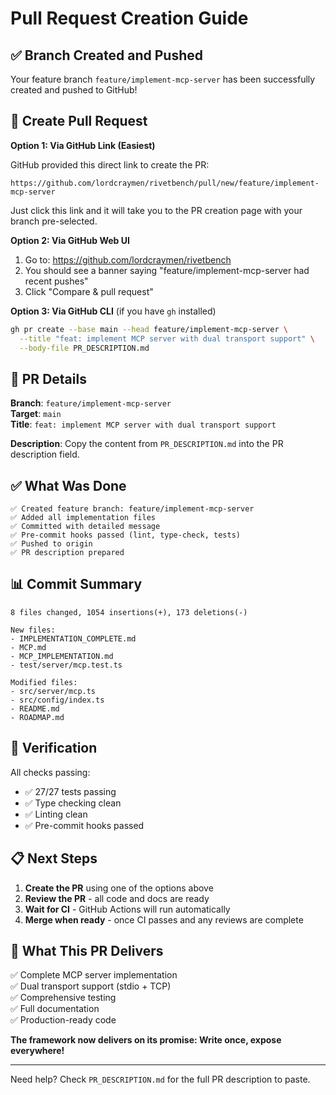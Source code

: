 # Pull Request Creation Guide

## ✅ Branch Created and Pushed

Your feature branch `feature/implement-mcp-server` has been successfully created and pushed to GitHub!

## 🔗 Create Pull Request

**Option 1: Via GitHub Link (Easiest)**

GitHub provided this direct link to create the PR:
```
https://github.com/lordcraymen/rivetbench/pull/new/feature/implement-mcp-server
```

Just click this link and it will take you to the PR creation page with your branch pre-selected.

**Option 2: Via GitHub Web UI**

1. Go to: https://github.com/lordcraymen/rivetbench
2. You should see a banner saying "feature/implement-mcp-server had recent pushes"
3. Click "Compare & pull request"

**Option 3: Via GitHub CLI** (if you have `gh` installed)
```bash
gh pr create --base main --head feature/implement-mcp-server \
  --title "feat: implement MCP server with dual transport support" \
  --body-file PR_DESCRIPTION.md
```

## 📝 PR Details

**Branch**: `feature/implement-mcp-server`  
**Target**: `main`  
**Title**: `feat: implement MCP server with dual transport support`

**Description**: Copy the content from `PR_DESCRIPTION.md` into the PR description field.

## ✅ What Was Done

```
✅ Created feature branch: feature/implement-mcp-server
✅ Added all implementation files
✅ Committed with detailed message
✅ Pre-commit hooks passed (lint, type-check, tests)
✅ Pushed to origin
✅ PR description prepared
```

## 📊 Commit Summary

```
8 files changed, 1054 insertions(+), 173 deletions(-)

New files:
- IMPLEMENTATION_COMPLETE.md
- MCP.md
- MCP_IMPLEMENTATION.md
- test/server/mcp.test.ts

Modified files:
- src/server/mcp.ts
- src/config/index.ts
- README.md
- ROADMAP.md
```

## 🧪 Verification

All checks passing:
- ✅ 27/27 tests passing
- ✅ Type checking clean
- ✅ Linting clean
- ✅ Pre-commit hooks passed

## 📋 Next Steps

1. **Create the PR** using one of the options above
2. **Review the PR** - all code and docs are ready
3. **Wait for CI** - GitHub Actions will run automatically
4. **Merge when ready** - once CI passes and any reviews are complete

## 🎉 What This PR Delivers

✅ Complete MCP server implementation  
✅ Dual transport support (stdio + TCP)  
✅ Comprehensive testing  
✅ Full documentation  
✅ Production-ready code  

**The framework now delivers on its promise: Write once, expose everywhere!**

---

Need help? Check `PR_DESCRIPTION.md` for the full PR description to paste.
